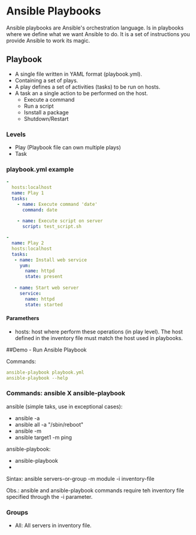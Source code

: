 # Ansible Playbooks

Ansible playbooks are Ansible's orchestration language. Is in playbooks where we define what we want Ansible to do. It is a set of instructions you provide Ansible to work its magic.

## Playbook

- A single file written in YAML format (playbook.yml).
- Containing a set of plays. 
- A play defines a set of activities (tasks) to be run on hosts.
- A task an a single action to be performed on the host.
	- Execute a command
	- Run a script
	- Isnstall a package
	- Shutdown/Restart
	
### Levels

- Play (Playbook file can own multiple plays)
- Task

### playbook.yml example

```yaml
-  
  hosts:localhost
  name: Play 1
  tasks:
    - name: Execute command 'date'
      command: date
      
    - name: Execute script on server
      script: test_script.sh

- 
  name: Play 2
  hosts:localhost
  tasks:
   - name: Install web service
     yum:
       name: httpd
       state: present
       
   - name: Start web server
     service:
       name: httpd
       state: started 
```

#### Paramethers

- hosts: host where perform these operations (in play level). The host defined in the inventory file must match the host used in playbooks.

##Demo - Run Ansible Playbook

Commands:

```yaml
ansible-playbook playbook.yml
ansible-playbook --help
```

### Commands: ansible X ansible-playbook

ansible (simple taks, use in exceptional cases):
- ansible <hosts> -a <command>
- ansible all -a "/sbin/reboot"
- ansible <hosts> -m <module>
- ansible target1 -m ping

ansible-playbook:
- ansible-playbook <playbook name>
- 

Sintax: ansible servers-or-group -m module -i inventory-file

Obs.: ansible and ansible-playbook commands require teh inventory file specified through the -i parameter.


### Groups

- All: All servers in inventory file.
